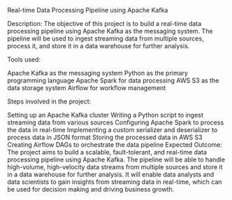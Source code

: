 Real-time Data Processing Pipeline using Apache Kafka

Description: The objective of this project is to build a real-time data processing pipeline using Apache Kafka as the messaging system. The pipeline will be used to ingest streaming data from multiple sources, process it, and store it in a data warehouse for further analysis.

Tools used:

Apache Kafka as the messaging system
Python as the primary programming language
Apache Spark for data processing
AWS S3 as the data storage system
Airflow for workflow management

Steps involved in the project:

Setting up an Apache Kafka cluster
Writing a Python script to ingest streaming data from various sources
Configuring Apache Spark to process the data in real-time
Implementing a custom serializer and deserializer to process data in JSON format
Storing the processed data in AWS S3
Creating Airflow DAGs to orchestrate the data pipeline
Expected Outcome:
The project aims to build a scalable, fault-tolerant, and real-time data processing pipeline using Apache Kafka. The pipeline will be able to handle high-volume, high-velocity data streams from multiple sources and store it in a data warehouse for further analysis. It will enable data analysts and data scientists to gain insights from streaming data in real-time, which can be used for decision making and driving business growth.
